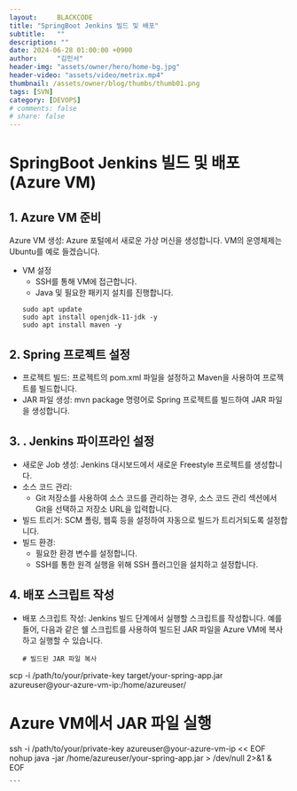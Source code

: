 ```yaml
---
layout:     BLACKCODE
title: "SpringBoot Jenkins 빌드 및 배포"
subtitle:   ""
description: ""
date: 2024-06-28 01:00:00 +0900
author:     "김민서"
header-img: "assets/owner/hero/home-bg.jpg"
header-video: "assets/video/metrix.mp4"
thumbnail: /assets/owner/blog/thumbs/thumb01.png
tags: [SVN]
category: [DEVOPS]
# comments: false
# share: false
---
```


# SpringBoot Jenkins 빌드 및 배포(Azure VM)
## 1. Azure VM 준비
Azure VM 생성: Azure 포털에서 새로운 가상 머신을 생성합니다. VM의 운영체제는 Ubuntu를 예로 들겠습니다.
- VM 설정
    - SSH를 통해 VM에 접근합니다.
    - Java 및 필요한 패키지 설치를 진행합니다.
    ```shell
    sudo apt update
    sudo apt install openjdk-11-jdk -y
    sudo apt install maven -y
    ``` 

## 2. Spring 프로젝트 설정
- 프로젝트 빌드: 프로젝트의 pom.xml 파일을 설정하고 Maven을 사용하여 프로젝트를 빌드합니다.
- JAR 파일 생성: mvn package 명령어로 Spring 프로젝트를 빌드하여 JAR 파일을 생성합니다.


## 3. . Jenkins 파이프라인 설정
- 새로운 Job 생성: Jenkins 대시보드에서 새로운 Freestyle 프로젝트를 생성합니다.
- 소스 코드 관리:
    - Git 저장소를 사용하여 소스 코드를 관리하는 경우, 소스 코드 관리 섹션에서 Git을 선택하고 저장소 URL을 입력합니다.
- 빌드 트리거: SCM 폴링, 웹훅 등을 설정하여 자동으로 빌드가 트리거되도록 설정합니다.
- 빌드 환경:
    - 필요한 환경 변수를 설정합니다.
    - SSH를 통한 원격 실행을 위해 SSH 플러그인을 설치하고 설정합니다.

## 4. 배포 스크립트 작성
- 배포 스크립트 작성:
    Jenkins 빌드 단계에서 실행할 스크립트를 작성합니다. 예를 들어, 다음과 같은 쉘 스크립트를 사용하여 빌드된 JAR 파일을 Azure VM에 복사하고 실행할 수 있습니다.

    ```shell
    # 빌드된 JAR 파일 복사
scp -i /path/to/your/private-key target/your-spring-app.jar azureuser@your-azure-vm-ip:/home/azureuser/

# Azure VM에서 JAR 파일 실행
ssh -i /path/to/your/private-key azureuser@your-azure-vm-ip << EOF
nohup java -jar /home/azureuser/your-spring-app.jar > /dev/null 2>&1 &
EOF

    ```
